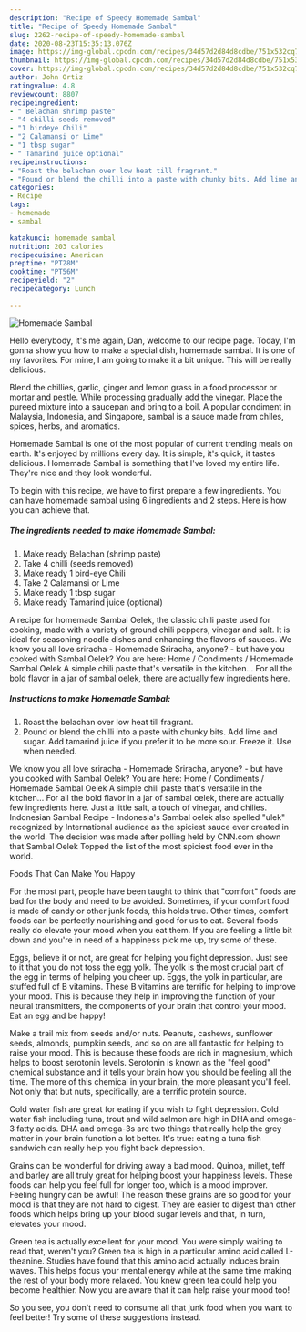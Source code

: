 ```yaml
---
description: "Recipe of Speedy Homemade Sambal"
title: "Recipe of Speedy Homemade Sambal"
slug: 2262-recipe-of-speedy-homemade-sambal
date: 2020-08-23T15:35:13.076Z
image: https://img-global.cpcdn.com/recipes/34d57d2d84d8cdbe/751x532cq70/homemade-sambal-recipe-main-photo.jpg
thumbnail: https://img-global.cpcdn.com/recipes/34d57d2d84d8cdbe/751x532cq70/homemade-sambal-recipe-main-photo.jpg
cover: https://img-global.cpcdn.com/recipes/34d57d2d84d8cdbe/751x532cq70/homemade-sambal-recipe-main-photo.jpg
author: John Ortiz
ratingvalue: 4.8
reviewcount: 8807
recipeingredient:
- " Belachan shrimp paste"
- "4 chilli seeds removed"
- "1 birdeye Chili"
- "2 Calamansi or Lime"
- "1 tbsp sugar"
- " Tamarind juice optional"
recipeinstructions:
- "Roast the belachan over low heat till fragrant."
- "Pound or blend the chilli into a paste with chunky bits. Add lime and sugar. Add tamarind juice if you prefer it to be more sour. Freeze it. Use when needed."
categories:
- Recipe
tags:
- homemade
- sambal

katakunci: homemade sambal 
nutrition: 203 calories
recipecuisine: American
preptime: "PT28M"
cooktime: "PT56M"
recipeyield: "2"
recipecategory: Lunch

---
```



![Homemade Sambal](https://img-global.cpcdn.com/recipes/34d57d2d84d8cdbe/751x532cq70/homemade-sambal-recipe-main-photo.jpg)

Hello everybody, it's me again, Dan, welcome to our recipe page. Today, I'm gonna show you how to make a special dish, homemade sambal. It is one of my favorites. For mine, I am going to make it a bit unique. This will be really delicious.

Blend the chillies, garlic, ginger and lemon grass in a food processor or mortar and pestle. While processing gradually add the vinegar. Place the pureed mixture into a saucepan and bring to a boil. A popular condiment in Malaysia, Indonesia, and Singapore, sambal is a sauce made from chiles, spices, herbs, and aromatics.

Homemade Sambal is one of the most popular of current trending meals on earth. It's enjoyed by millions every day. It is simple, it's quick, it tastes delicious. Homemade Sambal is something that I've loved my entire life. They're nice and they look wonderful.


To begin with this recipe, we have to first prepare a few ingredients. You can have homemade sambal using 6 ingredients and 2 steps. Here is how you can achieve that.

<!--inarticleads1-->

##### The ingredients needed to make Homemade Sambal:

1. Make ready  Belachan (shrimp paste)
1. Take 4 chilli (seeds removed)
1. Make ready 1 bird-eye Chili
1. Take 2 Calamansi or Lime
1. Make ready 1 tbsp sugar
1. Make ready  Tamarind juice (optional)


A recipe for homemade Sambal Oelek, the classic chili paste used for cooking, made with a variety of ground chili peppers, vinegar and salt. It is ideal for seasoning noodle dishes and enhancing the flavors of sauces. We know you all love sriracha - Homemade Sriracha, anyone? - but have you cooked with Sambal Oelek? You are here: Home / Condiments / Homemade Sambal Oelek A simple chili paste that&#39;s versatile in the kitchen… For all the bold flavor in a jar of sambal oelek, there are actually few ingredients here. 

<!--inarticleads2-->

##### Instructions to make Homemade Sambal:

1. Roast the belachan over low heat till fragrant.
1. Pound or blend the chilli into a paste with chunky bits. Add lime and sugar. Add tamarind juice if you prefer it to be more sour. Freeze it. Use when needed.


We know you all love sriracha - Homemade Sriracha, anyone? - but have you cooked with Sambal Oelek? You are here: Home / Condiments / Homemade Sambal Oelek A simple chili paste that&#39;s versatile in the kitchen… For all the bold flavor in a jar of sambal oelek, there are actually few ingredients here. Just a little salt, a touch of vinegar, and chilies. Indonesian Sambal Recipe - Indonesia&#39;s Sambal oelek also spelled &#34;ulek&#34; recognized by International audience as the spiciest sauce ever created in the world. The decision was made after polling held by CNN.com shown that Sambal Oelek Topped the list of the most spiciest food ever in the world. 

Foods That Can Make You Happy


For the most part, people have been taught to think that "comfort" foods are bad for the body and need to be avoided. Sometimes, if your comfort food is made of candy or other junk foods, this holds true. Other times, comfort foods can be perfectly nourishing and good for us to eat. Several foods really do elevate your mood when you eat them. If you are feeling a little bit down and you're in need of a happiness pick me up, try some of these.

Eggs, believe it or not, are great for helping you fight depression. Just see to it that you do not toss the egg yolk. The yolk is the most crucial part of the egg in terms of helping you cheer up. Eggs, the yolk in particular, are stuffed full of B vitamins. These B vitamins are terrific for helping to improve your mood. This is because they help in improving the function of your neural transmitters, the components of your brain that control your mood. Eat an egg and be happy!

Make a trail mix from seeds and/or nuts. Peanuts, cashews, sunflower seeds, almonds, pumpkin seeds, and so on are all fantastic for helping to raise your mood. This is because these foods are rich in magnesium, which helps to boost serotonin levels. Serotonin is known as the "feel good" chemical substance and it tells your brain how you should be feeling all the time. The more of this chemical in your brain, the more pleasant you'll feel. Not only that but nuts, specifically, are a terrific protein source.

Cold water fish are great for eating if you wish to fight depression. Cold water fish including tuna, trout and wild salmon are high in DHA and omega-3 fatty acids. DHA and omega-3s are two things that really help the grey matter in your brain function a lot better. It's true: eating a tuna fish sandwich can really help you fight back depression. 

Grains can be wonderful for driving away a bad mood. Quinoa, millet, teff and barley are all truly great for helping boost your happiness levels. These foods can help you feel full for longer too, which is a mood improver. Feeling hungry can be awful! The reason these grains are so good for your mood is that they are not hard to digest. They are easier to digest than other foods which helps bring up your blood sugar levels and that, in turn, elevates your mood.

Green tea is actually excellent for your mood. You were simply waiting to read that, weren't you? Green tea is high in a particular amino acid called L-theanine. Studies have found that this amino acid actually induces brain waves. This helps focus your mental energy while at the same time making the rest of your body more relaxed. You knew green tea could help you become healthier. Now you are aware that it can help raise your mood too!

So you see, you don't need to consume all that junk food when you want to feel better! Try  some  of  these  suggestions  instead.

